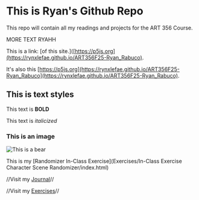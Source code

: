 # This is Ryan's Github Repo

This repo will contain all my readings and projects for the ART 356 Course.

MORE TEXT RYAHH

This is a link: [of this site.]([https://p5js.org](https://rynxlefae.github.io/ART356F25-Ryan_Rabuco).

It's also this [https://p5js.org](https://rynxlefae.github.io/ART356F25-Ryan_Rabuco](https://rynxlefae.github.io/ART356F25-Ryan_Rabuco).

## This is text styles

This text is **BOLD**

This text is *italicized*


### This is an image

![This is a bear](https://m.media-amazon.com/images/I/71F+Wog+n4L._UF350,350_QL80_.jpg)

This is my [Randomizer In-Class Exercise](Exercises/In-Class Exercise Character Scene Randomizer/index.html)

//Visit my [Journal](Journal)//

//Visit my [Exercises](Exercises)//
